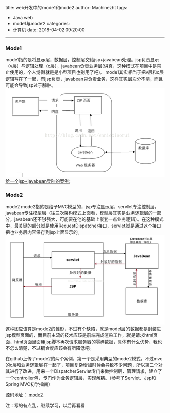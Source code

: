 title: web开发中的mode1和mode2
author: Machinezht
tags:
  - Java web
  - mode1与mode2
categories:
  - 计算机
date: 2018-04-02 09:20:00
---
### **Mode1**
mode1指的是将显示层，数据层，控制层交给jsp+javabean处理。jsp负责显示（v层）与逻辑处理（c层），javabean负责业务层(讲真，这种模式在项目中是禁止使用的，个人觉得就是是小型项目也别用了吧)。
mode1其实相当于把v层和c层逻辑写在了一起，有jsp负责，javabean只负责业务，这样其实层次分不清，而且可能会导致jsp过于臃肿。
![](\assets\blog_img\180402-1.png)
[给一个jsp+javabean登陆的案例: ](https://github.com/masterzht/Study-Notes/tree/master/Java/web%E5%BC%80%E5%8F%91%E4%B8%AD%E7%9A%84mode1%E4%B8%8Emode2/mode1/%E7%99%BB%E9%99%86-jsp%2Bjdbc)
<!-- more -->
### **Mode2**

mode2
mode2指的是给予MVC模型的，jsp专注显示层，servlet专注控制层，javabean专注模型层（往三次架构模式上面看，模型层其实是业务逻辑层的一部分，javabean还不够强大，可能要在他的基础上嵌套一点业务逻辑）。在这种模式中，最关键的部分就是使用RequestDispatcher接口，servlet就是通过这个接口把也业务层内容保存到jsp上面显示的。
![](\assets\blog_img\180402-2.png)
这种图应该算是mode2的雏形，不过有个缺陷，就是model层的数据都是封装进jsp模型页面的，而目前主流的技术应该是前端完成渲染工作，就是请求html页面，html页面里面用jsp脚本再次请求服务器的零碎数据，具体有什么优势，我也不怎么清楚，不过耦合度应该会有所降低吧。

在github上传了mode2的两个案例，第一个是采用典型的mode2模式，不过mvc的c层和业务逻辑层在一起了，项目复杂增加时候会导致不少问题，所以第二个对其进行了改进，用来一个DispatcherServlet专门来做控制层，管理请求，建立了一个controller包，专门作为业务逻辑层，实现解耦。（参考了Servlet、Jsp和Spring MVC初学指南）

源码地址： [mode2](https://github.com/masterzht/Study-Notes/tree/master/Java/web%E5%BC%80%E5%8F%91%E4%B8%AD%E7%9A%84mode1%E4%B8%8Emode2/mode2)

注：写的有点乱，继续学习，以后再看看